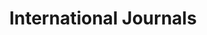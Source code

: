 ---
title: "International Journals"
categories: international journal
permalink: /publications/international/journal/
---
